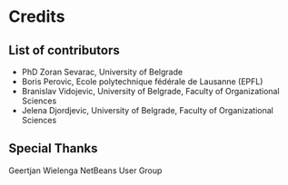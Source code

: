 
# Credits


## List of contributors

* PhD Zoran Sevarac, University of Belgrade
* Boris Perovic, Ecole polytechnique fédérale de Lausanne (EPFL)
* Branislav Vidojevic, University of Belgrade, Faculty of Organizational Sciences
* Jelena Djordjevic, University of Belgrade, Faculty of Organizational Sciences

## Special Thanks
Geertjan Wielenga
NetBeans User Group





